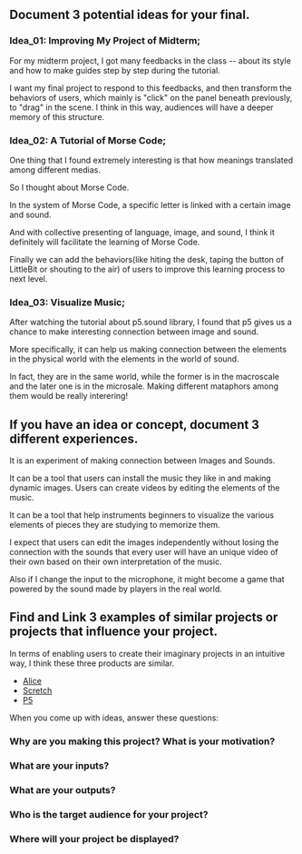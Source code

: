 
## Document 3 potential ideas for your final.

### Idea_01: Improving My Project of Midterm;
For my midterm project, I got many feedbacks in the class -- about its style and how to make guides step by step during the tutorial. 

I want my final project to respond to this feedbacks, and then transform the behaviors of users, which mainly is "click" on the panel beneath previously, to "drag" in the scene. I think in this way, audiences will have a deeper memory of this structure. 

### Idea_02: A Tutorial of Morse Code;

One thing that I found extremely interesting is that how meanings translated among different medias.

So I thought about Morse Code.

In the system of Morse Code, a specific letter is linked with a certain image and sound.

And with collective presenting of language, image, and sound, I think it definitely will facilitate the learning of Morse Code. 

Finally we can add the behaviors(like hiting the desk, taping the button of LittleBit or shouting to the air) of users to improve this learning process to next level.


### Idea_03: Visualize Music;

After watching the tutorial about p5.sound library, I found that p5 gives us a chance to make interesting connection between image and sound. 

More specifically, it can help us making connection between the elements in the physical world with the elements in the world of sound. 

In fact, they are in the same world, while the former is in the macroscale and the later one is in the microsale. Making different mataphors among them would be really interering! 



## If you have an idea or concept, document 3 different experiences.
It is an experiment of making connection between Images and Sounds.

It can be a tool that users can install the music they like in and making dynamic images. Users can create videos by editing the elements of the music. 

It can be a tool that help instruments beginners to visualize the various elements of pieces they are studying to memorize them.

I expect that users can edit the images independently without losing the connection with the sounds that every user will have an unique video of their own based on their own interpretation of the music.

Also if I change the input to the microphone, it might become a game that powered by the sound made by players in the real world.

## Find and Link 3 examples of similar projects or projects that influence your project.

In terms of enabling users to create their imaginary projects in an intuitive way, I think these three products are similar.

* [Alice](https://www.alice.org/)
* [Scretch](https://scratch.mit.edu/)
* [P5](https://p5js.org/zh-Hans/)

When you come up with ideas, answer these questions:

### Why are you making this project? What is your motivation?

### What are your inputs?
### What are your outputs?
### Who is the target audience for your project?
### Where will your project be displayed?
